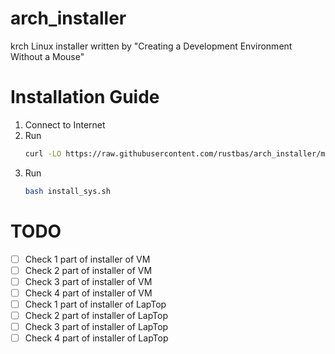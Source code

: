 # arch_installer
krch Linux installer written by "Creating a Development Environment Without a Mouse"

# Installation Guide

1. Connect to Internet
2. Run 
    ```bash
    curl -LO https://raw.githubusercontent.com/rustbas/arch_installer/master/install_sys.sh
    ```
3. Run 
    ```bash
    bash install_sys.sh
    ```

# TODO

- [ ] Check 1 part of installer of VM
- [ ] Check 2 part of installer of VM
- [ ] Check 3 part of installer of VM
- [ ] Check 4 part of installer of VM
- [ ] Check 1 part of installer of LapTop
- [ ] Check 2 part of installer of LapTop
- [ ] Check 3 part of installer of LapTop
- [ ] Check 4 part of installer of LapTop
